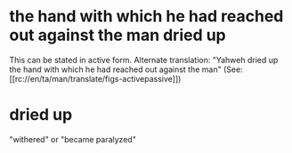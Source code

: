 # the hand with which he had reached out against the man dried up

This can be stated in active form. Alternate translation: "Yahweh dried up the hand with which he had reached out against the man" (See: [[rc://en/ta/man/translate/figs-activepassive]])

# dried up

"withered" or "became paralyzed"

